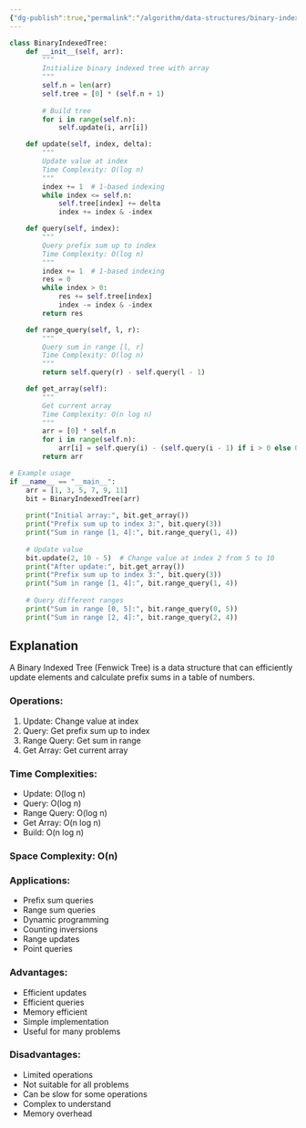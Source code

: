 ```yaml
---
{"dg-publish":true,"permalink":"/algorithm/data-structures/binary-indexed-trees/"}
---
```


```python
class BinaryIndexedTree:
    def __init__(self, arr):
        """
        Initialize binary indexed tree with array
        """
        self.n = len(arr)
        self.tree = [0] * (self.n + 1)
        
        # Build tree
        for i in range(self.n):
            self.update(i, arr[i])

    def update(self, index, delta):
        """
        Update value at index
        Time Complexity: O(log n)
        """
        index += 1  # 1-based indexing
        while index <= self.n:
            self.tree[index] += delta
            index += index & -index

    def query(self, index):
        """
        Query prefix sum up to index
        Time Complexity: O(log n)
        """
        index += 1  # 1-based indexing
        res = 0
        while index > 0:
            res += self.tree[index]
            index -= index & -index
        return res

    def range_query(self, l, r):
        """
        Query sum in range [l, r]
        Time Complexity: O(log n)
        """
        return self.query(r) - self.query(l - 1)

    def get_array(self):
        """
        Get current array
        Time Complexity: O(n log n)
        """
        arr = [0] * self.n
        for i in range(self.n):
            arr[i] = self.query(i) - (self.query(i - 1) if i > 0 else 0)
        return arr

# Example usage
if __name__ == "__main__":
    arr = [1, 3, 5, 7, 9, 11]
    bit = BinaryIndexedTree(arr)
    
    print("Initial array:", bit.get_array())
    print("Prefix sum up to index 3:", bit.query(3))
    print("Sum in range [1, 4]:", bit.range_query(1, 4))
    
    # Update value
    bit.update(2, 10 - 5)  # Change value at index 2 from 5 to 10
    print("After update:", bit.get_array())
    print("Prefix sum up to index 3:", bit.query(3))
    print("Sum in range [1, 4]:", bit.range_query(1, 4))
    
    # Query different ranges
    print("Sum in range [0, 5]:", bit.range_query(0, 5))
    print("Sum in range [2, 4]:", bit.range_query(2, 4))
```

## Explanation
A Binary Indexed Tree (Fenwick Tree) is a data structure that can efficiently update elements and calculate prefix sums in a table of numbers.

### Operations:
1. Update: Change value at index
2. Query: Get prefix sum up to index
3. Range Query: Get sum in range
4. Get Array: Get current array

### Time Complexities:
- Update: O(log n)
- Query: O(log n)
- Range Query: O(log n)
- Get Array: O(n log n)
- Build: O(n log n)

### Space Complexity: O(n)

### Applications:
- Prefix sum queries
- Range sum queries
- Dynamic programming
- Counting inversions
- Range updates
- Point queries

### Advantages:
- Efficient updates
- Efficient queries
- Memory efficient
- Simple implementation
- Useful for many problems

### Disadvantages:
- Limited operations
- Not suitable for all problems
- Can be slow for some operations
- Complex to understand
- Memory overhead 